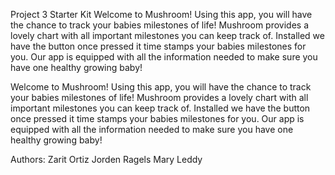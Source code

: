 Project 3 Starter Kit
Welcome to Mushroom! Using this app, you will have the chance to track your babies milestones of life! Mushroom provides a lovely chart with all important milestones you can keep track of. Installed we have the button once pressed it time stamps your babies milestones for you. Our app is equipped with all the information needed to make sure you have one healthy growing baby!

Welcome to Mushroom! 
Using this app, you will have the chance to track your babies milestones of life! Mushroom provides a lovely chart with all important milestones you can keep track of. Installed we have the button once pressed it time stamps your babies milestones for you. Our app is equipped with all the information needed to make sure you have one healthy growing baby!



Authors:
Zarit Ortiz
Jorden Ragels
Mary Leddy
